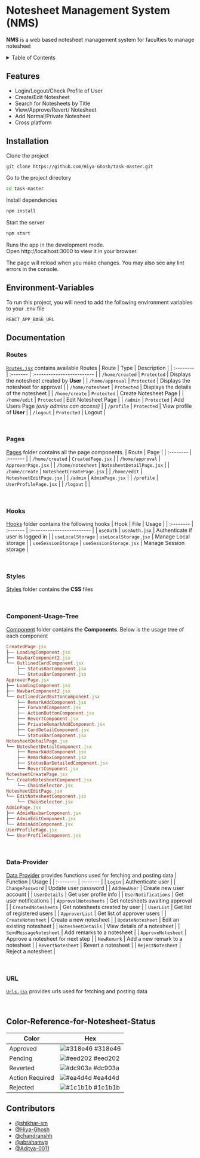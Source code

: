 
# Notesheet Management System (**NMS**)

**NMS** is a web based notesheet management system for faculties to manage notesheet 

<details>
  <summary>Table of Contents</summary>
  <ol>
    <li>
      <a href="#Features">Features</a>
    </li>
    <li>
      <a href="#Installation">Installation</a>
    </li>
    <li>
      <a href="#Environment-Variables">Environment Variables</a>
    </li>
    <li>
      <details>
        <summary><a href="#Documentation">Documentation</a></summary>
        <ol> 
          <li>
            <a href="#Routes">Routes</a>
          </li>
          <li>
            <a href="#Pages">Pages</a>
          </li>
          <li>
            <a href="#Hooks">Hooks</a>
          </li>
          <li>
            <a href="#Styles">Styles</a>
          </li>
          <li>
            <a href="#Component-Usage-Tree">Component Usage Tree</a>
          </li>
          <li>
            <a href="#Data-Provider">Data Provider</a>
          </li>
          <li>
            <a href="#URL">URL</a>
          </li>
        </ol>
      </details>
    </li>
    <li>
      <a href="#Color-Reference-for-Notesheet-Status">Color Reference for Notesheet Status</a>
    </li>
    <li>
      <a href="#Contributors">Contributors</a>
    </li>
  </ol>
</details>



## Features

- Login/Logout/Check Profile of User
- Create/Edit Notesheet
- Search for Notesheets by Title
- View/Approve/Revert/ Notesheet
- Add Normal/Private Notesheet 
- Cross platform



## Installation

Clone the project
```bash
git clone https://github.com/Hiya-Ghosh/task-master.git
```

Go to the project directory

```bash
cd task-master
```

Install dependencies

```bash
npm install
```

Start the server
```bash
npm start
```

Runs the app in the development mode.\
Open http://localhost:3000 to view it in your browser.

The page will reload when you make changes.
You may also see any lint errors in the console.




## Environment-Variables

To run this project, you will need to add the following environment variables to your .env file

`REACT_APP_BASE_URL`


## Documentation
### Routes
[`Routes.jsx`](./src/Routes.jsx) contains available Routes
| Route | Type     | Description                |
| :-------- | :------- | :------------------------- |
| `/home/created` | `Protected` | Displays the notesheet created by **User**  |
| `/home/approval` | `Protected` | Displays the notesheet for approval  |
| `/home/notesheet` | `Protected` | Displays the details of the notesheet  |
| `/home/create` | `Protected` | Create Notesheet Page  |
| `/home/edit` | `Protected` | Edit Notesheet Page  |
| `/admin` | `Protected` | Add Users Page *(only admins can access)*  |
| `/profile` | `Protected` | View profile of **User**  |
| `/logout` | `Protected` | Logout  |

<br/>

### Pages
[Pages](./src/pages) folder contains all the  page components.
| Route | Page     |
| :-------- | :------- |
| `/home/created` | `CreatedPage.jsx` |
| `/home/approval` | `ApproverPage.jsx` |
| `/home/notesheet` | `NotesheetDetailPage.jsx` |
| `/home/create` | `NotesheetCreatePage.jsx` |
| `/home/edit` | `NotesheetEditPage.jsx` |
| `/admin` | `AdminPage.jsx` |
| `/profile` | `UserProfilePage.jsx` |
| `/logout` | | 

<br/>

### Hooks
[Hooks](./src/hooks) folder contains the following hooks
| Hook | File     | Usage                |
| :-------- | :------- | :------------------------- |
| `useAuth` | `useAuth.jsx` | Authenticate if user is logged in  |
| `useLocalStorage` | `useLocalStorage.jsx` | Manage Local storage  |
| `useSessionStorage` | `useSessionStorage.jsx` | Manage Session storage  |

<br/>

### Styles
[Styles](./src/styles) folder contains the **CSS** files

<br/>

### Component-Usage-Tree
[Component](./src/components) folder contains the **Components**. Below is the usage tree of each component
```ruby
CreatedPage.jsx
├── LoadingComponent.jsx
├── NavbarComponent2.jsx
└── OutlinedCardComponent.jsx
    ├── StatusBarComponent.jsx
    └── StatusBarComponent.jsx
ApproverPage.jsx
├── LoadingComponent.jsx 
├── NavbarComponent2.jsx
└── OutlinedCardButtonComponent.jsx
    ├── RemarkAddComponent.jsx
    ├── ForwardComponent.jsx
    ├── ActionButtonComponent.jsx
    ├── RevertComponent.jsx
    ├── PrivateRemarkAddComponent.jsx
    ├── CardDetailComponent.jsx
    └── StatusBarComponent.jsx
NotesheetDetailPage.jsx
└── NotesheetDetailComponent.jsx
    ├── RemarkAddComponent.jsx
    ├── RemarkBoxComponent.jsx
    ├── StatusBarDetailedComponent.jsx
    └── RevertComponent.jsx
NotesheetCreatePage.jsx
└── CreateNotesheetComponent.jsx
    └── ChainSelector.jsx
NotesheetEditPage.jsx
└── EditNotesheetComponent.jsx
    └── ChainSelector.jsx
AdminPage.jsx
├── AdminNavbarComponent.jsx
├── AdminEditComponent.jsx 
└── AdminAddComponent.jsx
UserProfilePage.jsx
└── UserProfileComponent.jsx

```

<br/>

### Data-Provider
[Data Provider](./src/data/dataProvider.jsx) provides functions used for fetching and posting data
| Function | Usage |
| :-------- | :------- |
| `Login` | Authenticate user |
| `ChangePassword` | Update user password |
| `AddNewUser` | Create new user account |
| `UserDetails` | Get user profile info |
| `UserNotifications` | Get user notifications |
| `ApprovalNotesheets` | Get notesheets awaiting approval |
| `CreatedNotesheets` | Get notesheets created by user |
| `UserList` | Get list of registered users |
| `ApproverList` | Get list of approver users |
| `CreateNotesheet` | Create a new notesheet |
| `UpdateNotesheet` | Edit an existing notesheet |
| `NotesheetDetails` | View details of a notesheet |
| `SendMessageNotesheet` | Add remarks to a notesheet |
| `ApproveNotesheet` | Approve a notesheet for next step |
| `NewRemark` | Add a new remark to a notesheet |
| `RevertNotesheet` | Revert a notesheet |
| `RejectNotesheet` | Reject a notesheet |

<br/>

### URL
[`Urls.jsx`](./src/data/urls.jsx) provides urls used for fetching and posting data

<br/>



## Color-Reference-for-Notesheet-Status

| Color             | Hex                                                                |
| ----------------- | ------------------------------------------------------------------ |
| Approved | ![#318e46](https://via.placeholder.com/10/318e46?text=+) #318e46 |
| Pending| ![#eed202](https://via.placeholder.com/10/eed202?text=+) #eed202 |
| Reverted | ![#dc903a](https://via.placeholder.com/10/dc903a?text=+) #dc903a |
| Action Required | ![#ea4d4d](https://via.placeholder.com/10/ea4d4d?text=+) #ea4d4d |
| Rejected |![#1c1b1b](https://via.placeholder.com/10/1c1b1b?text=+) #1c1b1b |


## Contributors

- [@shikhar-sm](https://github.com/shikhar-sm)
- [@Hiya-Ghosh](https://github.com/Hiya-Ghosh)
- [@chandranshh](https://github.com/chandranshh)
- [@abrahamvg](https://github.com/abrahamvg)
- [@Aditya-0011](https://github.com/Aditya-0011)

